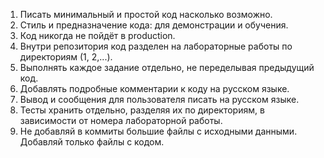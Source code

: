 1. Писать минимальный и простой код насколько возможно.
2. Стиль и предназначение кода: для демонстрации и обучения.
3. Код никогда не пойдёт в production.
4. Внутри репозитория код разделен на лабораторные работы по директориям (1, 2,...).
5. Выполнять каждое задание отдельно, не переделывая предыдущий код.
6. Добавлять подробные комментарии к коду на русском языке.
7. Вывод и сообщения для пользователя писать на русском языке.
8. Тесты хранить отдельно, разделяя их по директориям, в зависимости от номера лабораторной работы.
9. Не добавляй в коммиты большие файлы с исходными данными. Добавляй только файлы с кодом.
